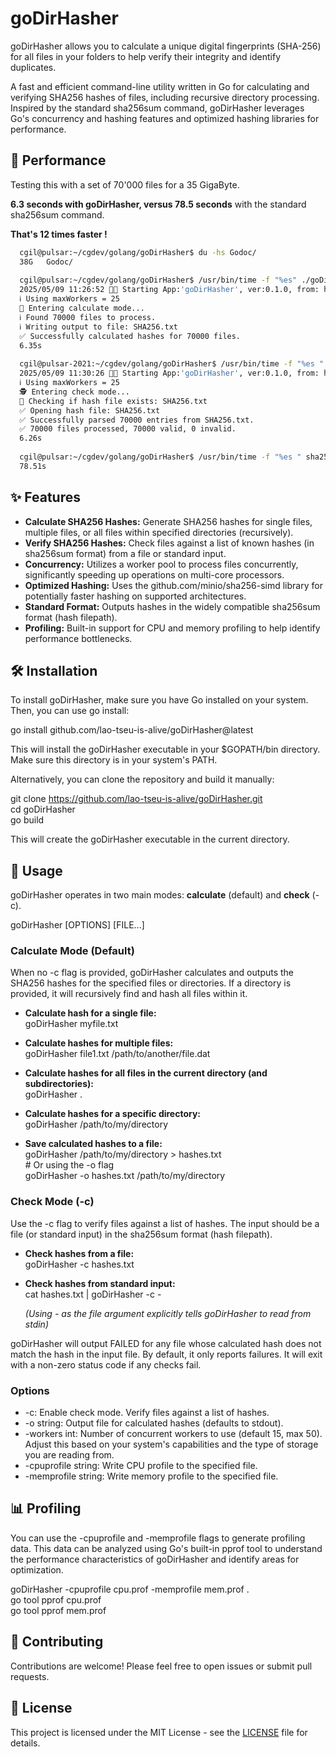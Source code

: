 # **goDirHasher**
goDirHasher allows you to calculate a unique digital fingerprints (SHA-256) for all files
in your folders to help verify their integrity and identify duplicates.

A fast and efficient command-line utility written in Go for calculating
and verifying SHA256 hashes of files, including recursive directory processing.
Inspired by the standard sha256sum command, goDirHasher leverages Go's concurrency
and hashing features and optimized hashing libraries for performance.

## **🚀 Performance**
Testing this with a set of 70'000 files for a 35 GigaByte.

 **6.3 seconds with goDirHasher, versus 78.5 seconds** 
 with the standard sha256sum command. 
 
**That's 12 times faster !**

```bash
  cgil@pulsar:~/cgdev/golang/goDirHasher$ du -hs Godoc/
  38G	Godoc/
  
  cgil@pulsar:~/cgdev/golang/goDirHasher$ /usr/bin/time -f "%es" ./goDirHasher -workers 25 -o SHA256.txt Godoc/*
  2025/05/09 11:26:52 🚀🚀 Starting App:'goDirHasher', ver:0.1.0, from: https://github.com/lao-tseu-is-alive/goDirHasher
  ℹ️ Using maxWorkers = 25 
  🔢 Entering calculate mode...
  ℹ️ Found 70000 files to process.
  ℹ️ Writing output to file: SHA256.txt
  ✅ Successfully calculated hashes for 70000 files.
  6.35s 
    
  cgil@pulsar-2021:~/cgdev/golang/goDirHasher$ /usr/bin/time -f "%es " ./goDirHasher -workers 25 -c SHA256.txt 
  2025/05/09 11:30:26 🚀🚀 Starting App:'goDirHasher', ver:0.1.0, from: https://github.com/lao-tseu-is-alive/goDirHasher
  ℹ️ Using maxWorkers = 25 
  🕵️ Entering check mode...
  🏴󠁲󠁯󠁩󠁦󠁿 Checking if hash file exists: SHA256.txt
  ✅ Opening hash file: SHA256.txt
  ✅ Successfully parsed 70000 entries from SHA256.txt.
  ✅ 70000 files processed, 70000 valid, 0 invalid.
  6.26s 
  
  cgil@pulsar:~/cgdev/golang/goDirHasher$ /usr/bin/time -f "%es " sha256sum --quiet -c SHA256.txt 
  78.51s 
```

## **✨ Features**

* **Calculate SHA256 Hashes:** Generate SHA256 hashes for single files, multiple files, or all files within specified directories (recursively).
* **Verify SHA256 Hashes:** Check files against a list of known hashes (in sha256sum format) from a file or standard input.
* **Concurrency:** Utilizes a worker pool to process files concurrently, significantly speeding up operations on multi-core processors.
* **Optimized Hashing:** Uses the github.com/minio/sha256-simd library for potentially faster hashing on supported architectures.
* **Standard Format:** Outputs hashes in the widely compatible sha256sum format (hash filepath).
* **Profiling:** Built-in support for CPU and memory profiling to help identify performance bottlenecks.

## **🛠️ Installation**

To install goDirHasher, make sure you have Go installed on your system. Then, you can use go install:

go install github.com/lao-tseu-is-alive/goDirHasher@latest

This will install the goDirHasher executable in your $GOPATH/bin directory. Make sure this directory is in your system's PATH.

Alternatively, you can clone the repository and build it manually:

git clone https://github.com/lao-tseu-is-alive/goDirHasher.git  
cd goDirHasher  
go build

This will create the goDirHasher executable in the current directory.

## **📖 Usage**

goDirHasher operates in two main modes: **calculate** (default) and **check** (-c).

goDirHasher \[OPTIONS\] \[FILE...\]

### **Calculate Mode (Default)**

When no \-c flag is provided, goDirHasher calculates and outputs the SHA256 hashes for the specified files or directories. If a directory is provided, it will recursively find and hash all files within it.

* **Calculate hash for a single file:**  
  goDirHasher myfile.txt

* **Calculate hashes for multiple files:**  
  goDirHasher file1.txt /path/to/another/file.dat

* **Calculate hashes for all files in the current directory (and subdirectories):**  
  goDirHasher .

* **Calculate hashes for a specific directory:**  
  goDirHasher /path/to/my/directory

* **Save calculated hashes to a file:**  
  goDirHasher /path/to/my/directory \> hashes.txt  
  \# Or using the \-o flag  
  goDirHasher \-o hashes.txt /path/to/my/directory

### **Check Mode (-c)**

Use the \-c flag to verify files against a list of hashes. The input should be a file (or standard input) in the sha256sum format (hash filepath).

* **Check hashes from a file:**  
  goDirHasher \-c hashes.txt

* **Check hashes from standard input:**  
  cat hashes.txt | goDirHasher \-c \-

  *(Using \- as the file argument explicitly tells goDirHasher to read from stdin)*

goDirHasher will output FAILED for any file whose calculated hash does not match the hash in the input file. By default, it only reports failures. It will exit with a non-zero status code if any checks fail.

### **Options**

* \-c: Enable check mode. Verify files against a list of hashes.
* \-o string: Output file for calculated hashes (defaults to stdout).
* \-workers int: Number of concurrent workers to use (default 15, max 50). Adjust this based on your system's capabilities and the type of storage you are reading from.
* \-cpuprofile string: Write CPU profile to the specified file.
* \-memprofile string: Write memory profile to the specified file.

## **📊 Profiling**

You can use the \-cpuprofile and \-memprofile flags to generate profiling data. This data can be analyzed using Go's built-in pprof tool to understand the performance characteristics of goDirHasher and identify areas for optimization.

goDirHasher \-cpuprofile cpu.prof \-memprofile mem.prof .  
go tool pprof cpu.prof  
go tool pprof mem.prof

## **👋 Contributing**

Contributions are welcome\! Please feel free to open issues or submit pull requests.

## **📄 License**

This project is licensed under the MIT License \- see the [LICENSE](http://docs.google.com/LICENSE) file for details.